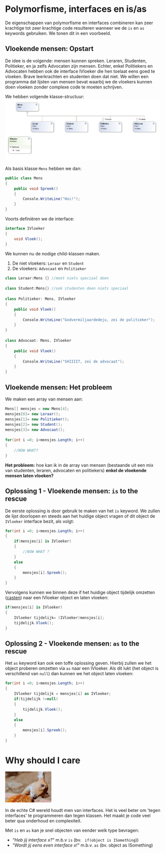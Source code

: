 # Polymorfisme, interfaces en is/as

De eigenschappen van polymorfisme en interfaces combineren kan zeer krachtige tot zeer krachtige code resulteren wanneer we de ``is`` en ``as`` keywords gebruiken.
We tonen dit in een voorbeeld.

## Vloekende mensen: Opstart
De idee is de volgende: mensen kunnen spreken. Leraren, Studenten, Politieker, en ja zelfs Advocaten zijn mensen. Echter, enkel Politiekers en Advocaten hebben ook de interface IVloeker die hen toelaat eens goed te vloeken.  Brave leerkrachten en studenten doen dat niet. We willen een programma dat lijsten van mensen bevat waarbij we de vloekers kunnen doen vloeken zonder complexe code te moeten schrijven.

We hebben volgende klasse-structuur:
![](../assets/12_isas/polyinterface.png)


Als basis klasse ``Mens``  hebben we dan:
```csharp
public class Mens
{
    public void Spreek()
    {
        Console.WriteLine("Hoi!");
    }
}
```
Voorts definiëren we de interface:
```csharp
interface IVloeker
{
    void Vloek();
}
```

We kunnen nu de nodige child-klassen maken.
1. De niet vloekers: ``Leraar`` en ``Student``
2. De vloekers: ``Advocaat`` en ``Politieker``

```csharp
class Leraar:Mens {} //moet niets speciaal doen

class Student:Mens{} //ook studenten doen niets speciaal

class Politieker: Mens, IVloeker
{
    public void Vloek()
    {
        Console.WriteLine("Godvermiljaardedeju, zei de politieker");
    }
}

class Advocaat: Mens, IVloeker
{
    public void Vloek()
    {
        Console.WriteLine("SHIIIIT, zei de advocaat");
    }
}
```
## Vloekende mensen: Het probleem
We maken een array van mensen aan:

```csharp
Mens[] mensjes = new Mens[4];
mensjes[0]= new Leraar();
mensjes[1]= new Politieker();
mensjes[2]= new Student();
mensjes[3]= new Advocaat();

for(int i =0; i<mensjes.Length; i++)
{
    //NOW WHAT?
}
```

**Het probleem:** hoe kan ik in de array van mensen (bestaande uit een mix van studenten, leraren, advocaten en politiekers) **enkel de vloekende mensen laten vloeken?**

## Oplossing 1 - Vloekende mensen: ``is`` to the rescue
De eerste oplossing is door gebruik te maken van het ``is`` keyword.
We zullen de lijst doorlopen en steeds aan het huidige object vragen of dit object de ``IVloeker`` interface bezit, als volgt:
```csharp
for(int i =0; i<mensjes.Length; i++)
{
    if(mensjes[i] is IVloeker)
    {
        //NOW WHAT ?
    }
    else
    {
        mensjes[i].Spreek();
    }
}
```
Vervolgens kunnen we binnen deze if het huidige object tijdelijk omzetten ([casten](/3_data/4_converteren_casting.md)) naar een IVloeker object en laten vloeken:
```csharp
if(mensjes[i] is IVloeker)
{
    IVloeker tijdelijk= (IVloeker)mensjes[i];
    tijdelijk.Vloek();
}
```

## Oplossing 2 - Vloekende mensen: ``as`` to the rescue
Het ``as`` keyword kan ook een toffe oplossing geven. Hierbij zullen we het object proberen omzetten via ``as`` naar een IVloeker. Als dit lukt (het object is verschillend van ``null``) dan kunnen we het object laten vloeken:
```csharp
for(int i =0; i<mensjes.Length; i++)
{
    IVloeker tijdelijk = mensjes[i] as IVloeker;
    if(tijdelijk !=null)
    {
        tijdelijk.Vloek();
    }
    else
    {
        mensjes[i].Spreek();
    }
}
```

# Why should I care 
![](../assets/care.jpg)

In de echte C# wereld houdt men van interfaces. Het is veel beter om 'tegen interfaces' te programmeren dan tegen klassen. Het maakt je code veel beter qua onderhoud en complexiteit.

Met ``is`` en ``as`` kan je snel objecten van eender welk type bevragen:
* *"Heb jij interface x?"* m.b.v ``is``  (bv.  `` if(object is ISomething``))
* *"Wordt jij eens even interface x!"* m.b.v. ``as`` (bv. object as ISomething)
